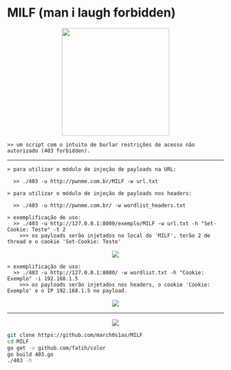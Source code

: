 #       MILF (man i laugh forbidden)
<p align="center">
  <img src="https://i.imgur.com/Bcu4vGc.jpg" width="250" height="250">
</p>

    >> um script com o intuito de burlar restrições de acesso não autorizado (403 forbidden).
---
```
> para utilizar o módulo de injeção de payloads na URL:

  >> ./403 -u http://pwnme.com.br/MILF -w url.txt
  
> para utilizar o módulo de injeção de payloads nos headers:

  >> ./403 -u http://pwnme.com.br/ -w wordlist_headers.txt
```

```
> exemplificação de uso:
  >> ./403 -u http://127.0.0.1:8000/exemplo/MILF -w url.txt -h "Set-Cookie: Teste" -t 2
    >>> os payloads serão injetados no local do 'MILF', terão 2 de thread e o cookie 'Set-Cookie: Teste'
```
</p>
<p align="center">
  <img src="https://user-images.githubusercontent.com/44043159/155319639-149c303f-c423-4473-9662-2a672c2c3cb2.png">
</p>

```
> exemplificação de uso:
  >> ./403 -u http://127.0.0.1:8000/ -w wordlist.txt -h "Cookie: Exemplo" -i 192.168.1.5
    >>> os payloads serão injetados nos headers, o cookie 'Cookie: Exemplo' e o IP 192.168.1.5 no payload.
```

<p align="center">
  <img src="https://user-images.githubusercontent.com/44043159/155320417-dcfd2bd9-a50b-4d54-b915-7a0f6d8fd589.png">
</p>

---

<p align="center">
  <img src="https://user-images.githubusercontent.com/44043159/155320727-d97e6756-ec60-4373-9ec9-7b0aa3287b0c.png">
</p>

```bash
git clone https://github.com/march0s1as/MILF
cd MILF
go get -v github.com/fatih/color
go build 403.go
./403 -h
```

